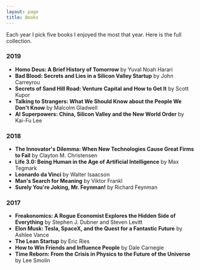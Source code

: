 ```yaml
---
layout: page
title: Books
---
```


Each year I pick five books I enjoyed the most that year. Here is the full collection.

### 2019
* **Homo Deus: A Brief History of Tomorrow** by Yuval Noah Harari
* **Bad Blood: Secrets and Lies in a Silicon Valley Startup** by John Carreyrou
* **Secrets of Sand Hill Road: Venture Capital and How to Get It** by Scott Kupor
* **Talking to Strangers: What We Should Know about the People We Don't Know** by Malcolm Gladwell
* **AI Superpowers: China, Silicon Valley and the New World Order** by Kai-Fu Lee

### 2018
* **The Innovator's Dilemma: When New Technologies Cause Great Firms to Fail** by Clayton M. Christensen
* **Life 3.0: Being Human in the Age of Artificial Intelligence** by Max Tegmark
* **Leonardo da Vinci** by Walter Isaacson
* **Man's Search for Meaning** by Viktor Frankl
* **Surely You're Joking, Mr. Feynman!** by Richard Feynman

### 2017
* **Freakonomics: A Rogue Economist Explores the Hidden Side of Everything** by Stephen J. Dubner and Steven Levitt
* **Elon Musk: Tesla, SpaceX, and the Quest for a Fantastic Future** by Ashlee Vance
* **The Lean Startup** by Eric Ries
* **How to Win Friends and Influence People** by Dale Carnegie
* **Time Reborn: From the Crisis in Physics to the Future of the Universe** by Lee Smolin
